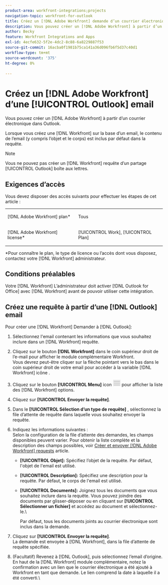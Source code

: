 ```yaml
---
product-area: workfront-integrations;projects
navigation-topic: workfront-for-outlook
title: Créez un [!DNL Adobe Workfront] demande d’un courrier électronique Outlook
description: Vous pouvez créer un [!DNL Adobe Workfront] à partir d’un courrier électronique dans Outlook.
author: Becky
feature: Workfront Integrations and Apps
exl-id: 4ecfe632-5f2e-4dc2-8c88-6a8229887f53
source-git-commit: 16acba0f1981b75ca141a36d096fb6f5d37c40d1
workflow-type: tm+mt
source-wordcount: '375'
ht-degree: 0%

---
```


# Créez un [!DNL Adobe Workfront] d’une [!UICONTROL Outlook] email

Vous pouvez créer un [!DNL Adobe Workfront] à partir d’un courrier électronique dans Outlook.

Lorsque vous créez une [!DNL Workfront] sur la base d’un email, le contenu de l’email (y compris l’objet et le corps) est inclus par défaut dans la requête.

>[!NOTE]
>
>Vous ne pouvez pas créer un [!DNL Workfront] requête d’un partage [!UICONTROL Outlook] boîte aux lettres.

## Exigences d’accès

Vous devez disposer des accès suivants pour effectuer les étapes de cet article :

<table style="table-layout:auto"> 
 <col> 
 <col> 
 <tbody> 
  <tr> 
   <td role="rowheader">[!DNL Adobe Workfront] plan*</td> 
   <td> <p>Tous</p> </td> 
  </tr> 
  <tr> 
   <td role="rowheader">[!DNL Adobe Workfront] license*</td> 
   <td> <p>[!UICONTROL Work], [!UICONTROL Plan]</p> </td> 
  </tr> 
 </tbody> 
</table>

&#42;Pour connaître le plan, le type de licence ou l’accès dont vous disposez, contactez votre [!DNL Workfront] administrateur.

## Conditions préalables

Votre [!DNL Workfront] L’administrateur doit activer [!DNL Outlook for Office] avec [!DNL Workfront] avant de pouvoir utiliser cette intégration.

## Créez une requête à partir d’une [!DNL Outlook] email

Pour créer une [!DNL Workfront] Demander à [!DNL Outlook]:

1. Sélectionnez l&#39;email contenant les informations que vous souhaitez inclure dans un [!DNL Workfront] requête.
1. Cliquez sur le bouton **[!DNL Workfront]** dans le coin supérieur droit de l’e-mail pour afficher le module complémentaire Workfront.\
   Vous devrez peut-être cliquer sur la flèche pointant vers le bas dans le coin supérieur droit de votre email pour accéder à la variable [!DNL Workfront] icône .

1. Cliquez sur le bouton **[!UICONTROL Menu]** icon ![o365_addin_menu2_icon.png](assets/o365-addin-menu2-icon.png) pour afficher la liste des [!DNL Workfront] options.

1. Cliquez sur **[!UICONTROL Envoyer la requête]**.
1. Dans le **[!UICONTROL Sélection d’un type de requête]** , sélectionnez la file d’attente de requête dans laquelle vous souhaitez envoyer la requête.

1. Indiquez les informations suivantes :\
   Selon la configuration de la file d’attente des demandes, les champs disponibles peuvent varier. Pour obtenir la liste complète et la description des champs possibles, voir [Créer et envoyer [!DNL Adobe Workfront] requests](../../manage-work/requests/create-requests/create-submit-requests.md) article.

   * **[!UICONTROL Objet]:** Spécifiez l’objet de la requête. Par défaut, l&#39;objet de l&#39;email est utilisé.
   * **[!UICONTROL Description]:** Spécifiez une description pour la requête. Par défaut, le corps de l&#39;email est utilisé.
   * **[!UICONTROL Documents]:** Joignez tous les documents que vous souhaitez inclure dans la requête. Vous pouvez joindre des documents par glisser-déposer ou en cliquant sur **[!UICONTROL Sélectionner un fichier]** et accédez au document et sélectionnez-le.\

      Par défaut, tous les documents joints au courrier électronique sont inclus dans la demande.

1. Cliquez sur **[!UICONTROL Envoyer la requête]**.\
   La demande est envoyée à [!DNL Workfront], dans la file d’attente de requête spécifiée.

1. (Facultatif) Revenez à [!DNL Outlook], puis sélectionnez l’email d’origine.\
   En haut de la [!DNL Workfront] module complémentaire, notez la confirmation avec un lien que le courrier électronique a été ajouté à Workfront en tant que demande. Le lien comprend la date à laquelle il a été converti.\
